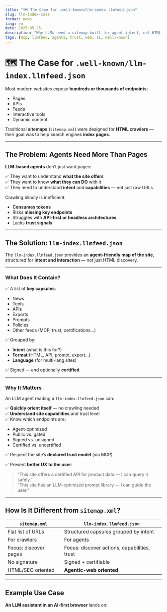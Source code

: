 ```yaml
---
title: "🗺️ The Case for .well-known/llm-index.llmfeed.json"
slug: llm-index-case
format: news
lang: en
date: 2025-05-25
description: "Why LLMs need a sitemap built for agent intent, not HTML crawlers."
tags: [mcp, llmfeed, agents, trust, web, ai, well-known]
---
```


# 🗺️ The Case for `.well-known/llm-index.llmfeed.json`

Most modern websites expose **hundreds or thousands of endpoints**:

- Pages  
- APIs  
- Feeds  
- Interactive tools  
- Dynamic content  

Traditional **sitemaps** (`sitemap.xml`) were designed for **HTML crawlers** — their goal was to help search engines **index pages**.

---

## The Problem: Agents Need More Than Pages

**LLM-based agents** don’t just want pages:

✅ They want to understand **what the site offers**  
✅ They want to know **what they can DO** with it  
✅ They need to understand **intent** and **capabilities** — not just raw URLs  

Crawling blindly is inefficient:

- **Consumes tokens**  
- Risks **missing key endpoints**  
- Struggles with **API-first or headless architectures**  
- Lacks **trust signals**

---

## The Solution: `llm-index.llmfeed.json`

The `llm-index.llmfeed.json` provides an **agent-friendly map of the site**, structured for **intent and interaction** — not just HTML discovery.

---

### What Does It Contain?

✅ A list of **key capsules**:

- News  
- Tools  
- APIs  
- Exports  
- Prompts  
- Policies  
- Other feeds (MCP, trust, certifications...)

✅ Grouped by:

- **Intent** (what is this for?)  
- **Format** (HTML, API, prompt, export...)  
- **Language** (for multi-lang sites)

✅ Signed — and optionally **certified**.

---

### Why It Matters

An LLM agent reading a `llm-index.llmfeed.json` can:

✅ **Quickly orient itself** — no crawling needed  
✅ **Understand site capabilities** and trust level  
✅ Know which endpoints are:

- Agent-optimized  
- Public vs. gated  
- Signed vs. unsigned  
- Certified vs. uncertified

✅ Respect the site’s **declared trust model** (via MCP)  

✅ Present **better UX to the user**:

> “This site offers a certified API for product data — I can query it safely.”  
> “This site has an LLM-optimized prompt library — I can guide the user.”  

---

## How Is It Different from `sitemap.xml`?

| `sitemap.xml` | `llm-index.llmfeed.json` |
|---------------|-------------------------|
| Flat list of URLs | Structured capsules grouped by intent |
| For crawlers | For agents |
| Focus: discover pages | Focus: discover actions, capabilities, trust |
| No signature | Signed + certifiable |
| HTML/SEO oriented | **Agentic-web oriented** |

---

## Example Use Case

**An LLM assistant in an AI-first browser** lands on:
